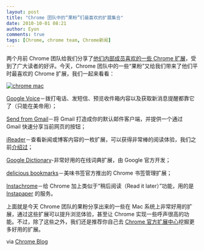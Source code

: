 ```yaml
---
layout: post
title: "Chrome 团队中的“果粉”们最喜欢的扩展集合"
date: 2010-10-01 08:21
author: Eyon
comments: true
tags: [Chrome, chrome team, Chrome新闻]
---
```

两个月前 Chrome 团队给我们分享了[他们内部成员喜欢的一些 Chrome 扩展](http://www.chromi.org/archives/6000)，受到了广大读者的好评。今天，Chrome 团队中的一些“果粉”又给我们带来了他们平时最喜欢的 Chrome 扩展，我们一起来看看：

<a href="http://img.chromi.org/2010/10/chrome-mac.png">![](http://img.chromi.org/2010/10/chrome-mac-550x129.png "chrome mac")</a>

[Google Voice](https://chrome.google.com/extensions/detail/kcnhkahnjcbndmmehfkdnkjomaanaooo)－拨打电话、发短信、预览收件箱内容以及获取新消息提醒都靠它了（只能在美帝用）；

[Send from Gmail](https://chrome.google.com/extensions/detail/pgphcomnlaojlmmcjmiddhdapjpbgeoc)－将 Gmail 打造成你的默认邮件客户端，并提供一个通过 Gmail 快速分享当前网页的按钮；

[iReader](https://chrome.google.com/extensions/detail/ppelffpjgkifjfgnbaaldcehkpajlmbc)－查看新闻或博客内容的一枚扩展，可以获得非常棒的阅读体验，我们之前[介绍过](http://www.chromi.org/archives/7037)；

[Google Dictionary](https://chrome.google.com/extensions/detail/mgijmajocgfcbeboacabfgobmjgjcoja)-非常好用的在线词典扩展，由 Google 官方开发；

[delicious bookmarks](https://chrome.google.com/extensions/detail/lnejbeiilmbliffhdepeobjemekgdnok)－美味书签官方推出的 Chrome 书签管理扩展；

[Instachrome](https://chrome.google.com/extensions/detail/fldildgghjoohccppflaohodcnmlacpb)－给 Chrome 加上类似于“稍后阅读（Read it later）”功能，用的是 [Instapaper](http://www.instapaper.com/) 的服务。

上面就是今天 Chrome 团队的果粉分享出来的一些在 Mac 系统上非常好用的扩展，通过这些扩展可以提升浏览体验，甚至让 Chrome 实现一些呼声很高的功能。不过，除了这些之外，我们还是推荐你自己去 [Chrome 官方扩展中心](https://chrome.google.com/extensions)挖掘更多好用的扩展。

via [Chrome Blog](http://chrome.blogspot.com/2010/09/use-chrome-like-pro-now-for-mac.html)
